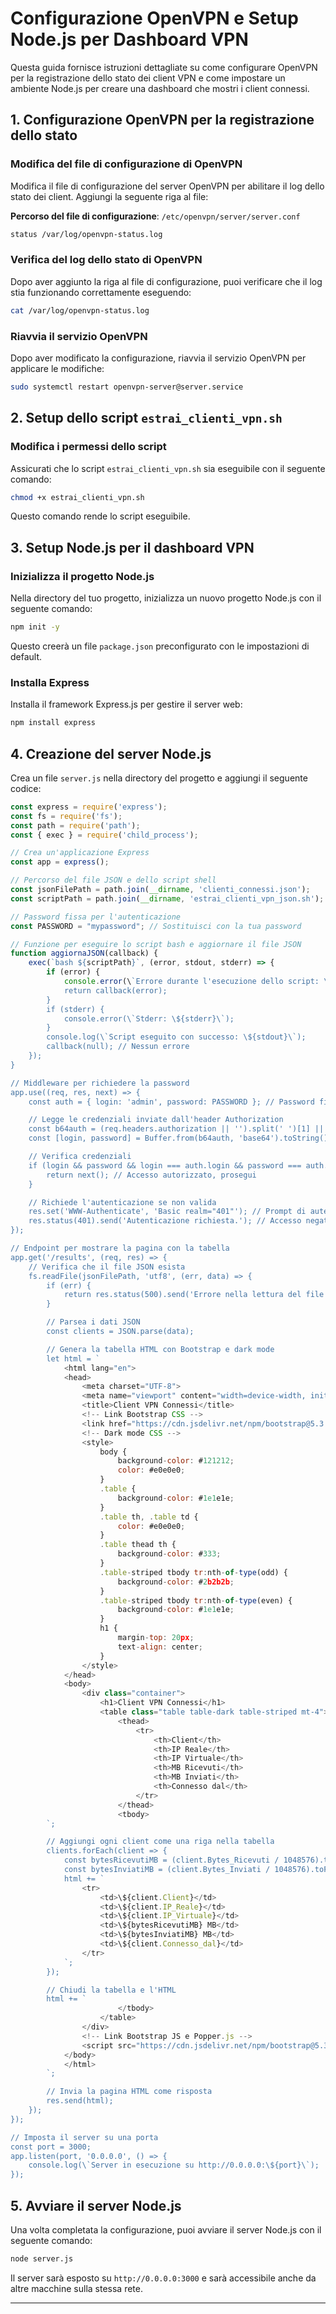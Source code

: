 # Configurazione OpenVPN e Setup Node.js per Dashboard VPN

Questa guida fornisce istruzioni dettagliate su come configurare OpenVPN per la registrazione dello stato dei client VPN e come impostare un ambiente Node.js per creare una dashboard che mostri i client connessi.

## 1. Configurazione OpenVPN per la registrazione dello stato

### Modifica del file di configurazione di OpenVPN

Modifica il file di configurazione del server OpenVPN per abilitare il log dello stato dei client. Aggiungi la seguente riga al file:

**Percorso del file di configurazione**: `/etc/openvpn/server/server.conf`

```bash
status /var/log/openvpn-status.log
```

### Verifica del log dello stato di OpenVPN

Dopo aver aggiunto la riga al file di configurazione, puoi verificare che il log stia funzionando correttamente eseguendo:

```bash
cat /var/log/openvpn-status.log
```

### Riavvia il servizio OpenVPN

Dopo aver modificato la configurazione, riavvia il servizio OpenVPN per applicare le modifiche:

```bash
sudo systemctl restart openvpn-server@server.service
```

## 2. Setup dello script `estrai_clienti_vpn.sh`

### Modifica i permessi dello script

Assicurati che lo script `estrai_clienti_vpn.sh` sia eseguibile con il seguente comando:

```bash
chmod +x estrai_clienti_vpn.sh
```

Questo comando rende lo script eseguibile.

## 3. Setup Node.js per il dashboard VPN

### Inizializza il progetto Node.js

Nella directory del tuo progetto, inizializza un nuovo progetto Node.js con il seguente comando:

```bash
npm init -y
```

Questo creerà un file `package.json` preconfigurato con le impostazioni di default.

### Installa Express

Installa il framework Express.js per gestire il server web:

```bash
npm install express
```

## 4. Creazione del server Node.js

Crea un file `server.js` nella directory del progetto e aggiungi il seguente codice:

```javascript
const express = require('express');
const fs = require('fs');
const path = require('path');
const { exec } = require('child_process');

// Crea un'applicazione Express
const app = express();

// Percorso del file JSON e dello script shell
const jsonFilePath = path.join(__dirname, 'clienti_connessi.json');
const scriptPath = path.join(__dirname, 'estrai_clienti_vpn_json.sh');

// Password fissa per l'autenticazione
const PASSWORD = "mypassword"; // Sostituisci con la tua password

// Funzione per eseguire lo script bash e aggiornare il file JSON
function aggiornaJSON(callback) {
    exec(`bash ${scriptPath}`, (error, stdout, stderr) => {
        if (error) {
            console.error(\`Errore durante l'esecuzione dello script: \${error.message}\`);
            return callback(error);
        }
        if (stderr) {
            console.error(\`Stderr: \${stderr}\`);
        }
        console.log(\`Script eseguito con successo: \${stdout}\`);
        callback(null); // Nessun errore
    });
}

// Middleware per richiedere la password
app.use((req, res, next) => {
    const auth = { login: 'admin', password: PASSWORD }; // Password fissa

    // Legge le credenziali inviate dall'header Authorization
    const b64auth = (req.headers.authorization || '').split(' ')[1] || '';
    const [login, password] = Buffer.from(b64auth, 'base64').toString().split(':');

    // Verifica credenziali
    if (login && password && login === auth.login && password === auth.password) {
        return next(); // Accesso autorizzato, prosegui
    }

    // Richiede l'autenticazione se non valida
    res.set('WWW-Authenticate', 'Basic realm="401"'); // Prompt di autenticazione
    res.status(401).send('Autenticazione richiesta.'); // Accesso negato
});

// Endpoint per mostrare la pagina con la tabella
app.get('/results', (req, res) => {
    // Verifica che il file JSON esista
    fs.readFile(jsonFilePath, 'utf8', (err, data) => {
        if (err) {
            return res.status(500).send('Errore nella lettura del file JSON.');
        }

        // Parsea i dati JSON
        const clients = JSON.parse(data);

        // Genera la tabella HTML con Bootstrap e dark mode
        let html = `
            <html lang="en">
            <head>
                <meta charset="UTF-8">
                <meta name="viewport" content="width=device-width, initial-scale=1.0">
                <title>Client VPN Connessi</title>
                <!-- Link Bootstrap CSS -->
                <link href="https://cdn.jsdelivr.net/npm/bootstrap@5.3.0-alpha1/dist/css/bootstrap.min.css" rel="stylesheet">
                <!-- Dark mode CSS -->
                <style>
                    body {
                        background-color: #121212;
                        color: #e0e0e0;
                    }
                    .table {
                        background-color: #1e1e1e;
                    }
                    .table th, .table td {
                        color: #e0e0e0;
                    }
                    .table thead th {
                        background-color: #333;
                    }
                    .table-striped tbody tr:nth-of-type(odd) {
                        background-color: #2b2b2b;
                    }
                    .table-striped tbody tr:nth-of-type(even) {
                        background-color: #1e1e1e;
                    }
                    h1 {
                        margin-top: 20px;
                        text-align: center;
                    }
                </style>
            </head>
            <body>
                <div class="container">
                    <h1>Client VPN Connessi</h1>
                    <table class="table table-dark table-striped mt-4">
                        <thead>
                            <tr>
                                <th>Client</th>
                                <th>IP Reale</th>
                                <th>IP Virtuale</th>
                                <th>MB Ricevuti</th>
                                <th>MB Inviati</th>
                                <th>Connesso dal</th>
                            </tr>
                        </thead>
                        <tbody>
        `;

        // Aggiungi ogni client come una riga nella tabella
        clients.forEach(client => {
            const bytesRicevutiMB = (client.Bytes_Ricevuti / 1048576).toFixed(2);
            const bytesInviatiMB = (client.Bytes_Inviati / 1048576).toFixed(2);
            html += `
                <tr>
                    <td>\${client.Client}</td>
                    <td>\${client.IP_Reale}</td>
                    <td>\${client.IP_Virtuale}</td>
                    <td>\${bytesRicevutiMB} MB</td>
                    <td>\${bytesInviatiMB} MB</td>
                    <td>\${client.Connesso_dal}</td>
                </tr>
            `;
        });

        // Chiudi la tabella e l'HTML
        html += `
                        </tbody>
                    </table>
                </div>
                <!-- Link Bootstrap JS e Popper.js -->
                <script src="https://cdn.jsdelivr.net/npm/bootstrap@5.3.0-alpha1/dist/js/bootstrap.bundle.min.js"></script>
            </body>
            </html>
        `;

        // Invia la pagina HTML come risposta
        res.send(html);
    });
});

// Imposta il server su una porta
const port = 3000;
app.listen(port, '0.0.0.0', () => {
    console.log(\`Server in esecuzione su http://0.0.0.0:\${port}\`);
});
```

## 5. Avviare il server Node.js

Una volta completata la configurazione, puoi avviare il server Node.js con il seguente comando:

```bash
node server.js
```

Il server sarà esposto su `http://0.0.0.0:3000` e sarà accessibile anche da altre macchine sulla stessa rete.

---
